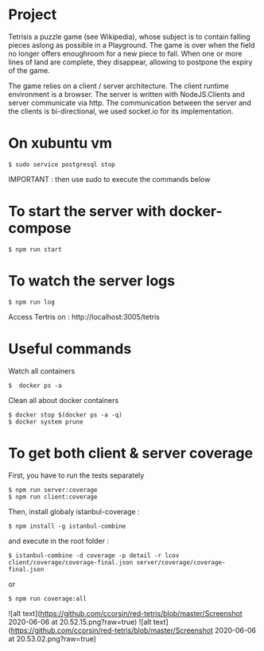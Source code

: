 # Project
Tetrisis a puzzle game (see Wikipedia), whose subject is to contain falling pieces aslong as possible in a Playground. The game is over when the field no longer offers enoughroom for a new piece to fall. When one or more lines of land are complete, they disappear, allowing to postpone the expiry of the game.

The game relies on a client / server architecture. The client runtime environment is a browser. The server is written with NodeJS.Clients and server communicate via http.
The communication between the server and the clients is bi-directional, we used socket.io for its implementation.

# On xubuntu vm
```
$ sudo service postgresql stop
```
IMPORTANT : then use sudo to execute the commands below

# To start the server with docker-compose
```
$ npm run start
```
# To watch the server logs
```
$ npm run log
```

Access Tertris on : http://localhost:3005/tetris

# Useful commands
Watch all containers
```
$  docker ps -a
```
Clean all about docker containers
```
$ docker stop $(docker ps -a -q)
$ docker system prune
```

# To get both client & server coverage
First, you have to run the tests separately
```
$ npm run server:coverage
$ npm run client:coverage
```
Then, install globaly istanbul-coverage :
```
$ npm install -g istanbul-combine
```
and execute in the root folder :
```
$ istanbul-combine -d coverage -p detail -r lcov client/coverage/coverage-final.json server/coverage/coverage-final.json
```
or
```
$ npm run coverage:all
```

![alt text](https://github.com/ccorsin/red-tetris/blob/master/Screenshot 2020-06-06 at 20.52.15.png?raw=true)
![alt text](https://github.com/ccorsin/red-tetris/blob/master/Screenshot 2020-06-06 at 20.53.02.png?raw=true)
